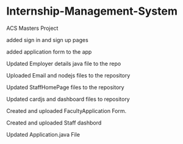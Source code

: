 # Internship-Management-System

ACS Masters Project

added sign in and sign up pages

added application form to the app 

Updated Employer details java file to the repo

Uploaded Email and nodejs files to the repository

Updated StaffHomePage files to the repository

Updated cardjs and dashboard files to repository

Created and uploaded FacultyApplication Form.

Created and uploaded Staff dashbord

Updated Application.java File
